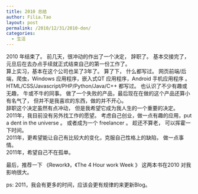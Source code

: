 ```yaml
---
title: 2010 总结
author: Filia.Tao
layout: post
permalink: /2010/12/31/2010-don/
categories:
  - 生活
---
```

2010 年结束了。 前几天，很冲动的作出了一个决定， 辞职了。 基本交接完了， 元旦后在去办点手续就正式结束自己的第一份工作了。  
算上实习，基本在这个公司也呆了3年了。 算了下， 什么都写过。 网页前端/后端，爬虫，Windows 应用程序，嵌入式QT 应用程序，Android 手机应用程序 。 HTML/CSS/Javascript/PHP/Python/Java/C++ 都写过。 也认识了不少有趣或无趣， 牛或不牛的同事。 做了一个失败的产品，最后现在在做的这个产品还算小有名气了， 但并不是我喜欢的东西，做的并不开心。  
辞职这个决定虽然有点冲动， 但是我希望它成为我人生的一个重要的决定。  
2011年，我目前没有另外找工作的愿望。 考虑自己创业，做一点有趣的应用，put a dent in the universe 。 或者成为一个 freelancer 。 趁还不算老， 可以挥霍一下时间。  
2011年，更希望能让自己有比较大的变化，克服自己性格上的缺陷， 做一点事情。  
2011年，希望自己不在孤单。 

最后，推荐一下 《Rework》，《The 4 Hour work Week 》 这两本书在2010 对我影响很大。 

ps: 2011，我会有更多的时间，应该会更有规律的来更新Blog。
